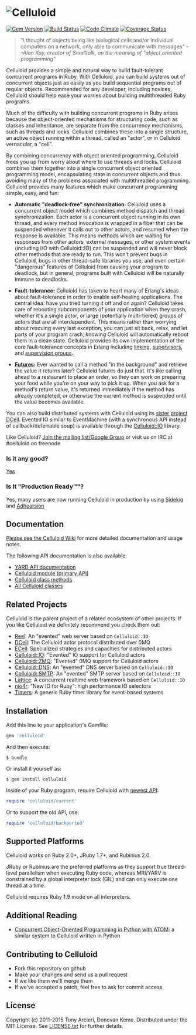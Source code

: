![Celluloid](https://raw.github.com/celluloid/celluloid-logos/master/celluloid/celluloid.png)
=========
[![Gem Version](https://badge.fury.io/rb/celluloid.svg)](http://rubygems.org/gems/celluloid)
[![Build Status](https://secure.travis-ci.org/celluloid/celluloid.svg?branch=master)](http://travis-ci.org/celluloid/celluloid)
[![Code Climate](https://codeclimate.com/github/celluloid/celluloid.svg)](https://codeclimate.com/github/celluloid/celluloid)
[![Coverage Status](https://coveralls.io/repos/celluloid/celluloid/badge.svg?branch=master)](https://coveralls.io/r/celluloid/celluloid)

> "I thought of objects being like biological cells and/or individual
> computers on a network, only able to communicate with messages"
> _--Alan Kay, creator of Smalltalk, on the meaning of "object oriented programming"_

Celluloid provides a simple and natural way to build fault-tolerant concurrent
programs in Ruby. With Celluloid, you can build systems out of concurrent
objects just as easily as you build sequential programs out of regular objects.
Recommended for any developer, including novices, Celluloid should help ease
your worries about building multithreaded Ruby programs.

Much of the difficulty with building concurrent programs in Ruby arises because
the object-oriented mechanisms for structuring code, such as classes and
inheritance, are separate from the concurrency mechanisms, such as threads and
locks. Celluloid combines these into a single structure, an active object
running within a thread, called an "actor", or in Celluloid vernacular, a "cell".

By combining concurrency with object oriented programming, Celluloid frees you
up from worry about where to use threads and locks. Celluloid combines them
together into a single concurrent object oriented programming model,
encapsulating state in concurrent objects and thus avoiding many of the
problems associated with multithreaded programming. Celluloid provides many
features which make concurrent programming simple, easy, and fun:

* __Automatic "deadlock-free" synchronization:__ Celluloid uses a concurrent
  object model which combines method dispatch and thread synchronization.
  Each actor is a concurrent object running in its own thread, and every method
  invocation is wrapped in a fiber that can be suspended whenever it calls
  out to other actors, and resumed when the response is available. This means
  methods which are waiting for responses from other actors, external messages,
  or other system events (including I/O with Celluloid::IO) can be suspended
  and will never block other methods that are ready to run. This won't prevent
  bugs in Celluloid, bugs in other thread-safe libraries you use, and even
  certain "dangerous" features of Celluloid from causing your program to
  deadlock, but in general, programs built with Celluloid will be naturally
  immune to deadlocks.

* __Fault-tolerance:__ Celluloid has taken to heart many of Erlang's ideas
  about fault-tolerance in order to enable self-healing applications.
  The central idea: have you tried turning it off and on again? Celluloid
  takes care of rebooting subcomponents of your application when they crash,
  whether it's a single actor, or large (potentially multi-tiered) groups of
  actors that are all interdependent. This means rather than worrying about
  rescuing every last exception, you can just sit back, relax, and let parts
  of your program crash, knowing Celluloid will automatically reboot them in
  a clean state. Celluloid provides its own implementation of the core
  fault-tolerance concepts in Erlang including [linking](https://github.com/celluloid/celluloid/wiki/Linking),
  [supervisors](https://github.com/celluloid/celluloid/wiki/Supervisors),
  and [supervision groups](https://github.com/celluloid/celluloid/wiki/Supervision-Groups).

* __[Futures](https://github.com/celluloid/celluloid/wiki/futures):__
  Ever wanted to call a method "in the background" and retrieve the
  value it returns later? Celluloid futures do just that. It's like
  calling ahead to a restaurant to place an order, so they can work
  on preparing your food while you're on your way to pick it up.
  When you ask for a method's return value, it's returned immediately
  if the method has already completed, or otherwise the current method is
  suspended until the value becomes available.

You can also build distributed systems with Celluloid using its
[sister project DCell](https://github.com/celluloid/dcell). Evented IO similar
to EventMachine (with a synchronous API instead of callback/deferrable soup)
is available through the [Celluloid::IO](https://github.com/celluloid/celluloid-io)
library.

Like Celluloid? [Join the mailing list/Google Group](http://groups.google.com/group/celluloid-ruby)
or visit us on IRC at #celluloid on freenode

### Is it any good?

[Yes](http://news.ycombinator.com/item?id=3067434)

### Is It "Production Ready™"?

Yes, many users are now running Celluloid in production by using
[Sidekiq](http://sidekiq.org) and [Adhearsion](http://adhearsion.com/)

Documentation
-------------

[Please see the Celluloid Wiki](https://github.com/celluloid/celluloid/wiki)
for more detailed documentation and usage notes.

The following API documentation is also available:

* [YARD API documentation](http://rubydoc.info/gems/celluloid/frames)
* [Celluloid module (primary API)](http://rubydoc.info/gems/celluloid/Celluloid)
* [Celluloid class methods](http://rubydoc.info/gems/celluloid/Celluloid/ClassMethods)
* [All Celluloid classes](http://rubydoc.info/gems/celluloid/index)

Related Projects
----------------

Celluloid is the parent project of a related ecosystem of other projects. If you
like Celluloid we definitely recommend you check them out:

* [Reel][reel]: An "evented" web server based on `Celluloid::IO`
* [DCell][dcell]: The Celluloid actor protocol distributed over 0MQ
* [ECell][ecell]: Specialized strategies and capacities for distributed actors
* [Celluloid::IO][celluloid-io]: "Evented" IO support for Celluloid actors
* [Celluloid::ZMQ][celluloid-zmq]: "Evented" 0MQ support for Celluloid actors
* [Celluloid::DNS][celluloid-dns]: An "evented" DNS server based on `Celluloid::IO`
* [Celluloid::SMTP][celluloid-smtp]: An "evented" SMTP server based on `Celluloid::IO`
* [Lattice][lattice]: A concurrent realtime web framework based on `Celluloid::IO`
* [nio4r][nio4r]: "New IO for Ruby": high performance IO selectors
* [Timers][timers]: A generic Ruby timer library for event-based systems

[reel]: https://github.com/celluloid/reel/
[dcell]: https://github.com/celluloid/dcell/
[ecell]: https://github.com/celluloid/ecell/
[celluloid-io]: https://github.com/celluloid/celluloid-io/
[celluloid-zmq]: https://github.com/celluloid/celluloid-zmq/
[celluloid-dns]: https://github.com/celluloid/celluloid-dns/
[celluloid-smtp]: https://github.com/celluloid/celluloid-smtp/
[lattice]: https://github.com/celluloid/lattice/
[nio4r]: https://github.com/celluloid/nio4r/
[timers]: https://github.com/celluloid/timers/

Installation
------------

Add this line to your application's Gemfile:

```ruby
gem 'celluloid'
```

And then execute:

    $ bundle

Or install it yourself as:

    $ gem install celluloid

Inside of your Ruby program, require Celluloid with [newest API](/celluloid/celluloid/wiki/DEPRECATION-WARNING):

```ruby
require 'celluloid/current'
```

Or to support the old API, use:

```ruby
require 'celluloid/backported'
```

Supported Platforms
-------------------

Celluloid works on Ruby 2.0+, JRuby 1.7+, and Rubinius 2.0.

JRuby or Rubinius are the preferred platforms as they support true thread-level
parallelism when executing Ruby code, whereas MRI/YARV is constrained by a global
interpreter lock (GIL) and can only execute one thread at a time.

Celluloid requires Ruby 1.9 mode on all interpreters.

Additional Reading
------------------

* [Concurrent Object-Oriented Programming in Python with
  ATOM](http://citeseerx.ist.psu.edu/viewdoc/download;jsessionid=11A3EACE78AAFF6D6D62A64118AFCA7C?doi=10.1.1.47.5074&rep=rep1&type=pdf):
  a similar system to Celluloid written in Python

Contributing to Celluloid
-------------------------

* Fork this repository on github
* Make your changes and send us a pull request
* If we like them we'll merge them
* If we've accepted a patch, feel free to ask for commit access

License
-------

Copyright (c) 2011-2015 Tony Arcieri, Donovan Keme.
Distributed under the MIT License. See [LICENSE.txt](https://github.com/celluloid/celluloid/blob/master/LICENSE.txt) for further details.
